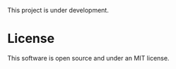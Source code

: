 This project is under development.


# License
This software is open source and under an MIT license.
